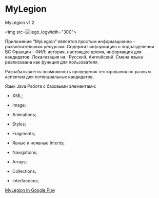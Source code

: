 # MyLegion

MyLegion v1.2

<img src=![lego_log](https://github.com/ZlayaBelka/MyLegion/assets/120802046/fa308b85-02cd-4c4f-94cf-68c7fb0b962c)width="300">

Приложение "MyLegion" является простым информационно - развлекательным ресурсом.
Содержит информацию о подразделении ВС Франции - ФИЛ: история, настоящее время, информация для кандидатов.
Локализация на : Русский, Английский. Смена языка реализована как функция для пользователя.

Разрабатывается возможность проведения тестирования по разным аспектам для потенциальных кандидатов.

Язык Java
Работа с базовыми элементами:
- XML;
- Image;
- Animations;
- Styles;
- Fragments;
- Явные и неявные Intents;
- Navigations;

- Arrays;
- Collections;
- Interfaceces;
  
[MyLegion in Google Play](https://play.google.com/store/apps/details?id=com.frenchforeignlegion&pcampaignid=web_share)
